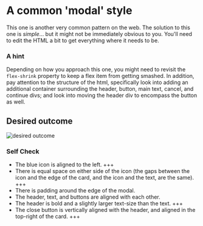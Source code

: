 # A common 'modal' style

This one is another very common pattern on the web. The solution to this one is _simple_... but it might not be immediately obvious to you. You'll need to edit the HTML a bit to get everything where it needs to be.

### A hint

Depending on how you approach this one, you might need to revisit the `flex-shrink` property to keep a flex item from getting smashed. In addition, pay attention to the structure of the html, specifically look into adding an additional container surrounding the header, button, main text, cancel, and continue divs; and look into moving the header div to encompass the button as well.

## Desired outcome

![desired outcome](./desired-outcome.png)

### Self Check

- The blue icon is aligned to the left. +++
- There is equal space on either side of the icon (the gaps between the icon and the edge of the card, and the icon and the text, are the same). +++
- There is padding around the edge of the modal.
- The header, text, and buttons are aligned with each other.
- The header is bold and a slightly larger text-size than the text. +++
- The close button is vertically aligned with the header, and aligned in the top-right of the card. +++

